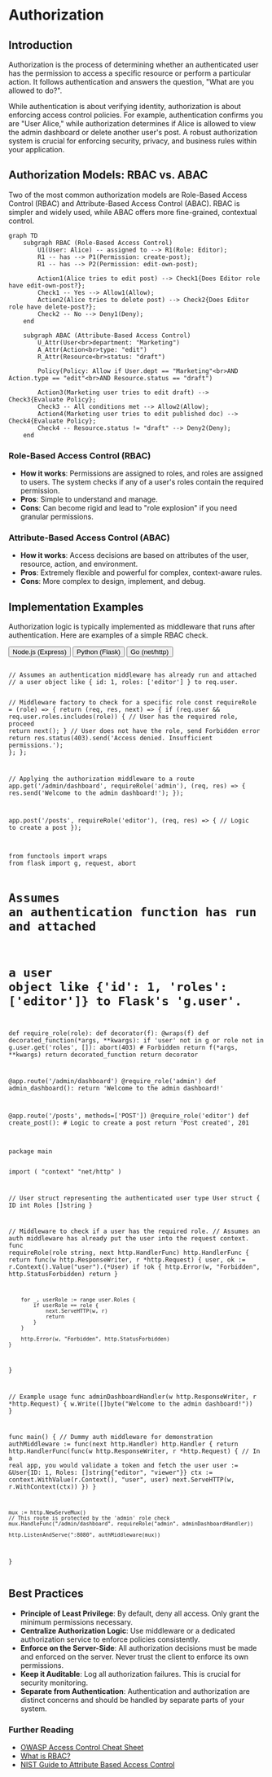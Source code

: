 # Authorization

## Introduction

Authorization is the process of determining whether an authenticated user has the permission to access a specific resource or perform a particular action. It follows authentication and answers the question, "What are you allowed to do?".

While authentication is about verifying identity, authorization is about enforcing access control policies. For example, authentication confirms you are "User Alice," while authorization determines if Alice is allowed to view the admin dashboard or delete another user's post. A robust authorization system is crucial for enforcing security, privacy, and business rules within your application.

## Authorization Models: RBAC vs. ABAC

Two of the most common authorization models are Role-Based Access Control (RBAC) and Attribute-Based Access Control (ABAC). RBAC is simpler and widely used, while ABAC offers more fine-grained, contextual control.

```mermaid
graph TD
    subgraph RBAC (Role-Based Access Control)
        U1(User: Alice) -- assigned to --> R1(Role: Editor);
        R1 -- has --> P1(Permission: create-post);
        R1 -- has --> P2(Permission: edit-own-post);
        
        Action1(Alice tries to edit post) --> Check1{Does Editor role have edit-own-post?};
        Check1 -- Yes --> Allow1(Allow);
        Action2(Alice tries to delete post) --> Check2{Does Editor role have delete-post?};
        Check2 -- No --> Deny1(Deny);
    end

    subgraph ABAC (Attribute-Based Access Control)
        U_Attr(User<br>department: "Marketing")
        A_Attr(Action<br>type: "edit")
        R_Attr(Resource<br>status: "draft")
        
        Policy(Policy: Allow if User.dept == "Marketing"<br>AND Action.type == "edit"<br>AND Resource.status == "draft")
        
        Action3(Marketing user tries to edit draft) --> Check3{Evaluate Policy};
        Check3 -- All conditions met --> Allow2(Allow);
        Action4(Marketing user tries to edit published doc) --> Check4{Evaluate Policy};
        Check4 -- Resource.status != "draft" --> Deny2(Deny);
    end
```

### Role-Based Access Control (RBAC)

*   **How it works**: Permissions are assigned to roles, and roles are assigned to users. The system checks if any of a user's roles contain the required permission.
*   **Pros**: Simple to understand and manage.
*   **Cons**: Can become rigid and lead to "role explosion" if you need granular permissions.

### Attribute-Based Access Control (ABAC)

*   **How it works**: Access decisions are based on attributes of the user, resource, action, and environment.
*   **Pros**: Extremely flexible and powerful for complex, context-aware rules.
*   **Cons**: More complex to design, implement, and debug.

## Implementation Examples

Authorization logic is typically implemented as middleware that runs after authentication. Here are examples of a simple RBAC check.

<div class="code-tabs">
  <div class="tab-buttons">
    <button class="tab-button active" data-lang="nodejs">Node.js (Express)</button>
    <button class="tab-button" data-lang="python">Python (Flask)</button>
    <button class="tab-button" data-lang="go">Go (net/http)</button>
  </div>
  <div class="tab-content active" data-lang="nodejs">
<pre><code class="language-javascript">
// Assumes an authentication middleware has already run and attached
// a user object like { id: 1, roles: ['editor'] } to req.user.

// Middleware factory to check for a specific role
const requireRole = (role) => {
  return (req, res, next) => {
    if (req.user && req.user.roles.includes(role)) {
      // User has the required role, proceed
      return next();
    }
    // User does not have the role, send Forbidden error
    return res.status(403).send('Access denied. Insufficient permissions.');
  };
};

// Applying the authorization middleware to a route
app.get('/admin/dashboard', requireRole('admin'), (req, res) => {
  res.send('Welcome to the admin dashboard!');
});

app.post('/posts', requireRole('editor'), (req, res) => {
    // Logic to create a post
});
</code></pre>
  </div>
  <div class="tab-content" data-lang="python">
<pre><code class="language-python">
from functools import wraps
from flask import g, request, abort

# Assumes an authentication function has run and attached
# a user object like {'id': 1, 'roles': ['editor']} to Flask's 'g.user'.

def require_role(role):
    def decorator(f):
        @wraps(f)
        def decorated_function(*args, **kwargs):
            if 'user' not in g or role not in g.user.get('roles', []):
                abort(403) # Forbidden
            return f(*args, **kwargs)
        return decorated_function
    return decorator

@app.route('/admin/dashboard')
@require_role('admin')
def admin_dashboard():
    return 'Welcome to the admin dashboard!'

@app.route('/posts', methods=['POST'])
@require_role('editor')
def create_post():
    # Logic to create a post
    return 'Post created', 201
</code></pre>
  </div>
  <div class="tab-content" data-lang="go">
<pre><code class="language-go">
package main

import (
	"context"
	"net/http"
)

// User struct representing the authenticated user
type User struct {
	ID    int
	Roles []string
}

// Middleware to check if a user has the required role.
// Assumes an auth middleware has already put the user into the request context.
func requireRole(role string, next http.HandlerFunc) http.HandlerFunc {
	return func(w http.ResponseWriter, r *http.Request) {
		user, ok := r.Context().Value("user").(*User)
		if !ok {
			http.Error(w, "Forbidden", http.StatusForbidden)
			return
		}

		for _, userRole := range user.Roles {
			if userRole == role {
				next.ServeHTTP(w, r)
				return
			}
		}

		http.Error(w, "Forbidden", http.StatusForbidden)
	}
}

// Example usage
func adminDashboardHandler(w http.ResponseWriter, r *http.Request) {
	w.Write([]byte("Welcome to the admin dashboard!"))
}

func main() {
    // Dummy auth middleware for demonstration
    authMiddleware := func(next http.Handler) http.Handler {
        return http.HandlerFunc(func(w http.ResponseWriter, r *http.Request) {
            // In a real app, you would validate a token and fetch the user
            user := &User{ID: 1, Roles: []string{"editor", "viewer"}}
            ctx := context.WithValue(r.Context(), "user", user)
            next.ServeHTTP(w, r.WithContext(ctx))
        })
    }
    
	mux := http.NewServeMux()
    // This route is protected by the 'admin' role check
	mux.HandleFunc("/admin/dashboard", requireRole("admin", adminDashboardHandler))

	http.ListenAndServe(":8080", authMiddleware(mux))
}
</code></pre>
  </div>
</div>

## Best Practices

*   **Principle of Least Privilege**: By default, deny all access. Only grant the minimum permissions necessary.
*   **Centralize Authorization Logic**: Use middleware or a dedicated authorization service to enforce policies consistently.
*   **Enforce on the Server-Side**: All authorization decisions must be made and enforced on the server. Never trust the client to enforce its own permissions.
*   **Keep it Auditable**: Log all authorization failures. This is crucial for security monitoring.
*   **Separate from Authentication**: Authentication and authorization are distinct concerns and should be handled by separate parts of your system.

<div class="further-reading">
<h3>Further Reading</h3>
<ul>
  <li><a href="https://cheatsheetseries.owasp.org/cheatsheets/Access_Control_Cheat_Sheet.html" target="_blank" rel="noopener noreferrer">OWASP Access Control Cheat Sheet</a></li>
  <li><a href="https://www.imperva.com/learn/application-security/rbac-role-based-access-control/" target="_blank" rel="noopener noreferrer">What is RBAC?</a></li>
  <li><a href="https://csrc.nist.gov/projects/abac" target="_blank" rel="noopener noreferrer">NIST Guide to Attribute Based Access Control</a></li>
</ul>
</div>